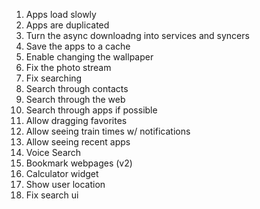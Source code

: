 1. Apps load slowly
2. Apps are duplicated
3. Turn the async downloadng into services and syncers
4. Save the apps to a cache
5. Enable changing the wallpaper
6. Fix the photo stream
7. Fix searching
8. Search through contacts
9. Search through the web
10. Search through apps if possible
11. Allow dragging favorites
12. Allow seeing train times w/ notifications
13. Allow seeing recent apps
14. Voice Search
15. Bookmark webpages (v2)
16. Calculator widget
17. Show user location
18. Fix search ui